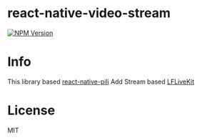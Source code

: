 # react-native-video-stream

[![NPM Version][npm-image]][npm-url]

# Info
This library based [react-native-pili](https://github.com/buhe/react-native-pili)
Add Stream based [LFLiveKit](https://github.com/LaiFengiOS/LFLiveKit/issues)

# License
MIT

[npm-image]: https://img.shields.io/npm/v/react-native-video-stream.svg
[npm-url]: https://www.npmjs.com/package/react-native-video-stream
